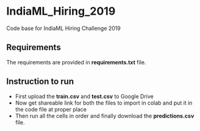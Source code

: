 # IndiaML_Hiring_2019
Code base for IndiaML Hiring Challenge 2019

## Requirements
 The requirements are provided in **requirements.txt** file.

## Instruction to run
* First upload the **train.csv** and **test.csv** to Google Drive
* Now get shareable link for both the files to import in colab and put it in the code file at proper place
* Then run all the cells in order and finally download the **predictions.csv** file.
